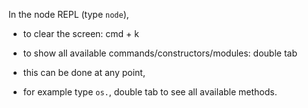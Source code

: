 In the node REPL (type `node`),
	
- to clear the screen: cmd + k
	
- to show all available commands/constructors/modules: double tab
	
- this can be done at any point,
- for example type `os.`, double tab to see all available methods.	
